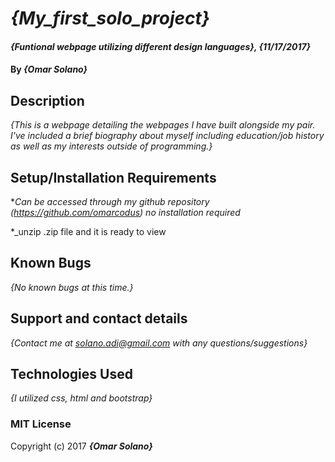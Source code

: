 # _{My_first_solo_project}_

#### _{Funtional webpage utilizing different design languages}, {11/17/2017}_

#### By _**{Omar Solano}**_

## Description

_{This is a webpage detailing the webpages I have built alongside
  my pair. I've included a brief biography about myself including education/job
  history as well as my interests outside of programming.}_

## Setup/Installation Requirements

*_Can be accessed through my github repository (https://github.com/omarcodus)
no installation required_

*_unzip .zip file and it is ready to view

## Known Bugs

_{No known bugs at this time.}_

## Support and contact details

_{Contact me at solano.adi@gmail.com with any questions/suggestions}_

## Technologies Used

_{I utilized css, html and bootstrap}_

### MIT License

Copyright (c) 2017 **_{Omar Solano}_**

